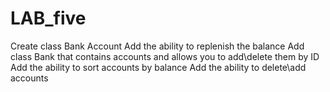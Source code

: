 # LAB_five

Create class Bank Account
Add the ability to replenish the balance
Add class Bank that contains accounts and allows you to add\delete them by ID
Add the ability to sort accounts by balance
Add the ability to delete\add accounts 
